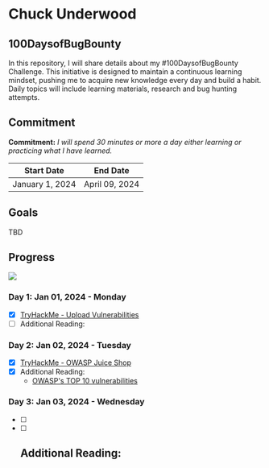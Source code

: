 # Chuck Underwood
## 100DaysofBugBounty

In this repository, I will share details about my #100DaysofBugBounty Challenge. This initiative is designed to maintain a continuous learning mindset, pushing me to acquire new knowledge every day and build a habit. Daily topics will include learning materials, research and bug hunting attempts.

##  Commitment

**Commitment:** *I will spend 30 minutes or more a day either learning or practicing what I have learned.*

|  Start Date        | End Date          |
| -------------------| ------------------|
| January 1, 2024    | April  09, 2024   |

## Goals 
TBD

## Progress

<img src="https://progress-bar.dev/3/?scale=100&title=100DaysofBugBounty&width=120&color=34eb40&suffix=%">

### Day 1: Jan 01, 2024 - Monday
- [X] [TryHackMe - Upload Vulnerabilities](https://tryhackme.com/room/uploadvulns)
- [ ] Additional Reading:

### Day 2: Jan 02, 2024 - Tuesday
- [x] [TryHackMe - OWASP Juice Shop](https://tryhackme.com/room/owaspjuiceshop)
- [x] Additional Reading:
    - [OWASP's TOP 10 vulnerabilities](https://owasp.org/www-project-top-ten/)

### Day 3: Jan 03, 2024 - Wednesday
- [ ] 
- [ ] Additional Reading:
    - 
